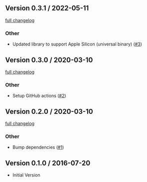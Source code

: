 ## Version 0.3.1 / 2022-05-11

[full changelog](https://github.com/bebanjo/xlsx_writer_wrapper/compare/v0.3.0...v0.3.1)

### Other

* Updated library to support Apple Silicon (universal binary) ([#3](https://github.com/bebanjo/xlsx_writer_wrapper/pull/3))

## Version 0.3.0 / 2020-03-10

[full changelog](https://github.com/bebanjo/xlsx_writer_wrapper/compare/v0.2.0...v0.3.0)

### Other

* Setup GitHub actions ([#2](https://github.com/bebanjo/xlsx_writer_wrapper/pull/2))

## Version 0.2.0 / 2020-03-10

[full changelog](https://github.com/bebanjo/xlsx_writer_wrapper/compare/v0.1.0...v0.2.0)

### Other

* Bump dependencies ([#1](https://github.com/bebanjo/xlsx_writer_wrapper/pull/1))

## Version 0.1.0 / 2016-07-20

* Initial Version
